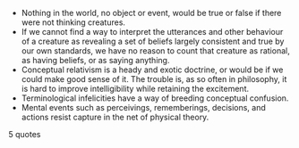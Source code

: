 - Nothing in the world, no object or event, would be true or false if there were not thinking creatures.
 - If we cannot find a way to interpret the utterances and other behaviour of a creature as revealing a set of beliefs largely consistent and true by our own standards, we have no reason to count that creature as rational, as having beliefs, or as saying anything.
 - Conceptual relativism is a heady and exotic doctrine, or would be if we could make good sense of it. The trouble is, as so often in philosophy, it is hard to improve intelligibility while retaining the excitement.
 - Terminological infelicities have a way of breeding conceptual confusion.
 - Mental events such as perceivings, rememberings, decisions, and actions resist capture in the net of physical theory.

5 quotes